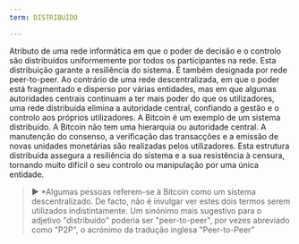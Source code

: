 ```yaml
---
term: DISTRIBUÍDO

---
```

Atributo de uma rede informática em que o poder de decisão e o controlo são distribuídos uniformemente por todos os participantes na rede. Esta distribuição garante a resiliência do sistema. É também designada por rede peer-to-peer. Ao contrário de uma rede descentralizada, em que o poder está fragmentado e disperso por várias entidades, mas em que algumas autoridades centrais continuam a ter mais poder do que os utilizadores, uma rede distribuída elimina a autoridade central, confiando a gestão e o controlo aos próprios utilizadores. A Bitcoin é um exemplo de um sistema distribuído. A Bitcoin não tem uma hierarquia ou autoridade central. A manutenção do consenso, a verificação das transacções e a emissão de novas unidades monetárias são realizadas pelos utilizadores. Esta estrutura distribuída assegura a resiliência do sistema e a sua resistência à censura, tornando muito difícil o seu controlo ou manipulação por uma única entidade.

> ► *Algumas pessoas referem-se à Bitcoin como um sistema descentralizado. De facto, não é invulgar ver estes dois termos serem utilizados indistintamente. Um sinónimo mais sugestivo para o adjetivo "distribuído" poderia ser "peer-to-peer", por vezes abreviado como "P2P", o acrónimo da tradução inglesa "Peer-to-Peer"